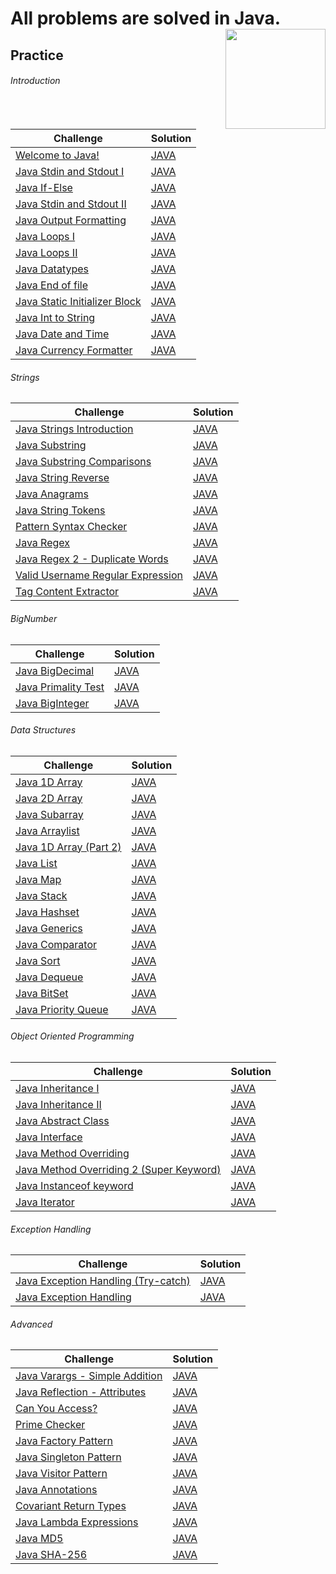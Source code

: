 # All problems are solved in Java. <a href="https://www.hackerrank.com/danilo_nelder"> <img align="right" src="https://i.imgur.com/YQnaKXf.png" width="160px" /></a>

## Practice

###### Introduction
Challenge| Solution |
----------|----------
[Welcome to Java!](/Java/AllCompetitions/Welcome-Java.pdf)|[JAVA](src/com/br/JavaWelcome.java)
[Java Stdin and Stdout I](/Java/AllCompetitions/java-stdin-and-stdout-1.pdf)|[JAVA](src/com/br/JavaStdinAndStdout.java)
[Java If-Else](/Java/AllCompetitions/java-if-else.pdf)|[JAVA](src/com/br/JavaIfElse.java)
[Java Stdin and Stdout II](/Java/AllCompetitions/java-stdin-stdout2.pdf)|[JAVA](src/com/br/JavaStdinAndStdout2.java)
[Java Output Formatting](/Java/AllCompetitions/java-output-formatting.pdf)|[JAVA](src/com/br/JavaOutFormatting.java)
[Java Loops I](/Java/AllCompetitions/java-loops-i.pdf)|[JAVA](src/com/br/JavaLoops1.java)
[Java Loops II](/Java/AllCompetitions/java-loops.pdf)|[JAVA](src/com/br/JavaLoops2.java)
[Java Datatypes](/Java/AllCompetitions/java-datatypes.pdf)|[JAVA](src/com/br/JavaDataTypes.java)
[Java End of file](/Java/AllCompetitions/java-end-of-file.pdf)|[JAVA](src/com/br/JavaEndofFile.java)
[Java Static Initializer Block](/Java/AllCompetitions/java-static-initializer-block.pdf)|[JAVA](src/com/br/JavaStaticInitializerBlock.java)
[Java Int to String](/Java/AllCompetitions/java-int-to-string.pdf)|[JAVA](src/com/br/JavaIntToString.java)
[Java Date and Time](/Java/AllCompetitions/java-date-and-time.pdf)|[JAVA](src/com/br/JavaDateAndTime.java)
[Java Currency Formatter](/Java/AllCompetitions/java-currency-formatter.pdf)|[JAVA](src/com/br/JavaCurrencyFormatter.java)

###### Strings
Challenge| Solution |
----------|----------
[Java Strings Introduction](/Java/AllCompetitions/java-strings-introduction.pdf)|[JAVA](src/com/br/JavaStringIntroduction.java)
[Java Substring](/Java/AllCompetitions/java-substring.pdf)|[JAVA](src/com/br/JavaString.java)
[Java Substring Comparisons](/Java/AllCompetitions/java-string-compare.pdf)|[JAVA](src/com/br/JavaSubStringComparisons.java)
[Java String Reverse](/Java/AllCompetitions/java-string-reverse.pdf)|[JAVA](src/com/br/JavaStringReverse.java)
[Java Anagrams](/Java/AllCompetitions/java-anagrams.pdf)|[JAVA](src/com/br/JavaAnagrams.java)
[Java String Tokens](/Java/AllCompetitions/java-string-tokens.pdf)|[JAVA](src/com/br/JavaStringTokens.java)
[Pattern Syntax Checker](/Java/AllCompetitions/pattern-syntax-checker.pdf)|[JAVA](src/com/br/PatternSyntaxChecker.java)
[Java Regex](/Java/AllCompetitions/java-regex.pdf)|[JAVA](src/com/br/JavaRegex.java)
[Java Regex 2 - Duplicate Words](/Java/AllCompetitions/duplicate-word.pdf)|[JAVA](src/com/br/DuplicateWords.java)
[Valid Username Regular Expression](/Java/AllCompetitions/valid-username-checker.pdf)|[JAVA](src/com/br/ValidUsernameRegularExpression.java)
[Tag Content Extractor](/Java/AllCompetitions/tag-content-extractor.pdf)|[JAVA](src/com/br/TagContentExtractor.java)

###### BigNumber
Challenge| Solution |
----------|----------
[Java BigDecimal](/Java/AllCompetitions/java-bigdecimal.pdf)|[JAVA](src/com/br/BigDecimalClass.java)
[Java Primality Test](/Java/AllCompetitions/java-primality-test.pdf)|[JAVA](src/com/br/JavaPrimalityTest.java)
[Java BigInteger](/Java/AllCompetitions/java-biginteger.pdf)|[JAVA](src/com/br/JavaBigInteger.java)

###### Data Structures
Challenge| Solution |
----------|----------
[Java 1D Array](/Java/AllCompetitions/java-1d-array.pdf)|[JAVA](src/com/br/Java1DArray.java)
[Java 2D Array](/Java/AllCompetitions/java-2d-array.pdf)|[JAVA](src/com/br/Java2DArray.java)
[Java Subarray](/Java/AllCompetitions/java-negative-subarray.pdf)|[JAVA](src/com/br/JavaSubArray.java)
[Java Arraylist](/Java/AllCompetitions/java-arraylist.pdf)|[JAVA](src/com/br/JavaArrayList.java)
[Java 1D Array (Part 2)](/Java/AllCompetitions/java-1d-array-part2.pdf)|[JAVA](src/com/br/Java1DArrayPart2.java)
[Java List](/Java/AllCompetitions/java-list.pdf)|[JAVA](src/com/br/JavaList.java)
[Java Map](/Java/AllCompetitions/java-map.pdf)|[JAVA](src/com/br/JavaMap.java)
[Java Stack](/Java/AllCompetitions/java-stack.pdf)|[JAVA](src/com/br/JavaStack.java)
[Java Hashset](/Java/AllCompetitions/java-hashset.pdf)|[JAVA](src/com/br/JavaHashset.java)
[Java Generics](/Java/AllCompetitions/java-generics.pdf)|[JAVA](src/com/br/JavaGerenics.java)
[Java Comparator](/Java/AllCompetitions/java-comparator.pdf)|[JAVA](src/com/br/JavaComparator.java)
[Java Sort](/Java/AllCompetitions/java-sort.pdf)|[JAVA](src/com/br/JavaSort.java)
[Java Dequeue](/Java/AllCompetitions/java-dequeue.pdf)|[JAVA](src/com/br/JavaDequeue.java)
[Java BitSet](/Java/AllCompetitions/java-bitset.pdf)|[JAVA](src/com/br/JavaBitSet.java)
[Java Priority Queue](/Java/AllCompetitions/java-priority-queue.pdf)|[JAVA](src/com/br/JavaPriorityQueue.java)

###### Object Oriented Programming
Challenge| Solution |
----------|----------
[Java Inheritance I](/Java/AllCompetitions/java-inheritance-1.pdf)|[JAVA](src/com/br/JavaInheritance1.java)
[Java Inheritance II](/Java/AllCompetitions/java-inheritance-2.pdf)|[JAVA](src/com/br/JavaInheritance2.java)
[Java Abstract Class](/Java/AllCompetitions/java-abstract-class.pdf)|[JAVA](src/com/br/JavaAbstractClass.java)
[Java Interface](/Java/AllCompetitions/java-interface.pdf)|[JAVA](src/com/br/JavaInterface.java)
[Java Method Overriding](/Java/AllCompetitions/java-method-overriding.pdf)|[JAVA](src/com/br/JavaMethodOverriding.java)
[Java Method Overriding 2 (Super Keyword)](/Java/AllCompetitions/java-method-overriding-2-super-keyword.pdf)|[JAVA](src/com/br/JavaMethodOverriding2.java)
[Java Instanceof keyword](/Java/AllCompetitions/java-instanceof-keyword.pdf)|[JAVA](src/com/br/JavaInstanceofKeyword.java)
[Java Iterator](/Java/AllCompetitions/java-iterator.pdf)|[JAVA](src/com/br/JavaIterator.java)

###### Exception Handling
Challenge| Solution |
----------|----------
[Java Exception Handling (Try-catch)](/Java/AllCompetitions/java-exception-handling-try-catch.pdf)|[JAVA](src/com/br/JavaExceptionHandlingTryCatch.java)
[Java Exception Handling](/Java/AllCompetitions/java-exception-handling.pdf)|[JAVA](src/com/br/JavaExceptionHandling.java)

###### Advanced
Challenge| Solution |
----------|----------
[Java Varargs - Simple Addition](/Java/AllCompetitions/simple-addition-varargs.pdf)|[JAVA](src/com/br/JavaVarargsSimpleAddition.java)
[Java Reflection - Attributes](/Java/AllCompetitions/java-reflection-attributes.pdf)|[JAVA](src/com/br/JavaReflectionAttributes.java)
[Can You Access?](/Java/AllCompetitions/can-you-access.pdf)|[JAVA](src/com/br/CanYouAcess.java)
[Prime Checker](/Java/AllCompetitions/prime-checker.pdf)|[JAVA](src/com/br/PrimeChecker.java)
[Java Factory Pattern](/Java/AllCompetitions/java-factory.pdf)|[JAVA](src/com/br/JavaFactoryParttern.java)
[Java Singleton Pattern](/Java/AllCompetitions/java-singleton.pdf)|[JAVA](src/com/br/JavaSingletonPattern.java)
[Java Visitor Pattern](/Java/AllCompetitions/java-vistor-pattern.pdf)|[JAVA](src/com/br/JavaVisitorPattern.java)
[Java Annotations](/Java/AllCompetitions/java-annotations.pdf)|[JAVA](src/com/br/JavaAnnotations.java)
[Covariant Return Types](/Java/AllCompetitions/java-covariance.pdf)|[JAVA](src/com/br/CovariantReturnTypes.java)
[Java Lambda Expressions](/Java/AllCompetitions/java-lambda-expressions.pdf)|[JAVA](src/com/br/JavaLambdaExpressions.java)
[Java MD5](/Java/AllCompetitions/java-md5.pdf)|[JAVA](src/com/br/JavaMD5.java)
[Java SHA-256](/Java/AllCompetitions/sha-256.pdf)|[JAVA](src/com/br/SHA256.java)
